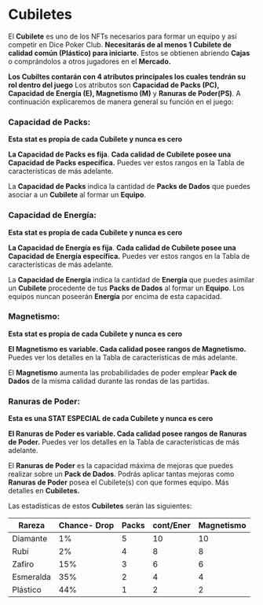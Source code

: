 
# Cubiletes

El **Cubilete** es uno de los NFTs necesarios para formar un equipo y así competir en Dice Poker Club. **Necesitarás de al menos 1 Cubilete de calidad común (Plástico) para iniciarte.** Estos se obtienen abriendo **Cajas** o comprándolos a otros jugadores en el **Mercado.**

**Los Cubiltes contarán con 4 atributos principales los cuales tendrán su rol dentro del juego**
Los atributos son **Capacidad de Packs (PC), Capacidad de Energía (E), Magnetismo (M)** y **Ranuras de Poder(PS)**. A continuación explicaremos de manera general su función en el juego:

### **Capacidad de Packs:**

**Esta stat es propia de cada Cubilete y nunca es cero**

**La Capacidad de Packs es fija**. **Cada calidad de Cubilete posee una Capacidad de Packs específica.** Puedes ver estos rangos en la Tabla de características de más adelante.

La **Capacidad de Packs** indica la cantidad de **Packs de Dados** que puedes asociar a un **Cubilete** al formar un **Equipo**.

### **Capacidad de Energía:**

**Esta stat es propia de cada Cubilete y nunca es cero**

**La Capacidad de Energía es fija**. **Cada calidad de Cubilete posee una Capacidad de Energía específica.** Puedes ver estos rangos en la Tabla de características de más adelante.

La **Capacidad de Energía** indica la cantidad de **Energía** que puedes asimilar un **Cubilete** procedente de tus **Packs de Dados** al formar un **Equipo**. Los equipos nuncan poseerán **Energía** por encima de esta capacidad.

### **Magnetismo:**

**Esta stat es propia de cada Cubilete y nunca es cero** 

**El Magnetismo es variable. Cada calidad posee rangos de Magnetismo.** Puedes ver los detalles en la Tabla de características de más adelante.

El **Magnetismo** aumenta las probabilidades de poder emplear **Pack de Dados** de la misma calidad durante las rondas de las partidas. 

### Ranuras de Poder:

**Esta es una STAT ESPECIAL de cada Cubilete y nunca es cero** 

**El Ranuras de Poder es variable. Cada calidad posee rangos de Ranuras de Poder.** Puedes ver los detalles en la Tabla de características de más adelante.

El **Ranuras de Poder** es la capacidad máxima de mejoras que puedes realizar sobre un **Pack de Dados**. Podrás aplicar tantas mejoras como **Ranuras de Poder** posea el Cubilete(s) con que formes equipo. Más detalles en **Cubiletes.**

Las estadísticas de estos **Cubiletes** serán las siguientes:

| Rareza    | Chance- Drop | Packs | cont/Ener | Magnetismo |
| ---       | ---          | ---   | ---       | ---        |
| Diamante  | 1%           | 5     | 10        | 10         |
| Rubí      | 2%           | 4     | 8         | 8          |
| Zafiro    | 15%          | 3     | 6         | 6          |
| Esmeralda | 35%          | 2     | 4         | 4          |
| Plástico  | 44%          | 1     | 2         | 2          |
